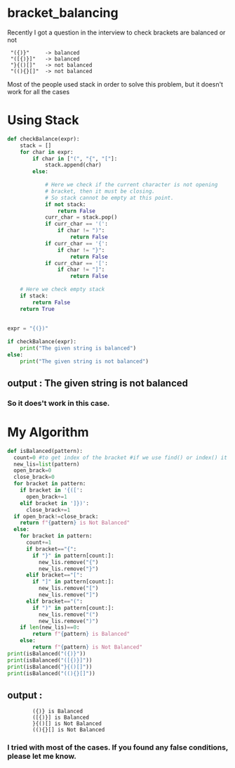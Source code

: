 # bracket_balancing

Recently I got a question in the interview to check brackets are balanced or not


     "({)}"     -> balanced
     "([{)}]"   -> balanced
     "}{()[]"   -> not balanced
     "((){}[]"  -> not balanced
     
Most of the people used stack in order to solve this problem, but it doesn't work for all the cases

# Using Stack

```python
def checkBalance(expr):  
    stack = []  
    for char in expr:  
        if char in ["(", "{", "["]:  
            stack.append(char)  
        else:  
  
            # Here we check if the current character is not opening  
            # bracket, then it must be closing.  
            # So stack cannot be empty at this point.  
            if not stack:  
                return False  
            curr_char = stack.pop()  
            if curr_char == '(':  
                if char != ")":  
                    return False  
            if curr_char == '{':  
                if char != "}":  
                    return False  
            if curr_char == '[':  
                if char != "]":  
                    return False  
  
    # Here we check empty stack  
    if stack:  
        return False  
    return True  
  
  
expr = "{(})"  
  
if checkBalance(expr):  
    print("The given string is balanced")  
else:  
    print("The given string is not balanced")
```

## output : The given string is not balanced

### So it does't work in this case.

# My Algorithm

```python
def isBalanced(pattern):
  count=0 #to get index of the bracket #if we use find() or index() it will return index of first occurance
  new_lis=list(pattern)
  open_brack=0
  close_brack=0
  for bracket in pattern:
    if bracket in '{([':
      open_brack+=1
    elif bracket in ']})':
      close_brack+=1
  if open_brack!=close_brack:
    return f"{pattern} is Not Balanced"
  else:
    for bracket in pattern:
      count+=1
      if bracket=="{":
        if "}" in pattern[count:]:
          new_lis.remove("{")
          new_lis.remove("}")
      elif bracket=="[":
        if "]" in pattern[count:]:
          new_lis.remove("[")
          new_lis.remove("]")
      elif bracket=="(":
        if ")" in pattern[count:]:
          new_lis.remove("(")
          new_lis.remove(")")
    if len(new_lis)==0:
        return f"{pattern} is Balanced"
    else:
        return f"{pattern} is Not Balanced"
print(isBalanced("({)}"))
print(isBalanced("([{)}]"))
print(isBalanced("}{()[]"))
print(isBalanced("((){}[]"))
```
## output : 

            ({)} is Balanced
            ([{)}] is Balanced
            }{()[] is Not Balanced
            ((){}[] is Not Balanced
            
### I tried with most of the cases. If you found any false conditions, please let me know.

